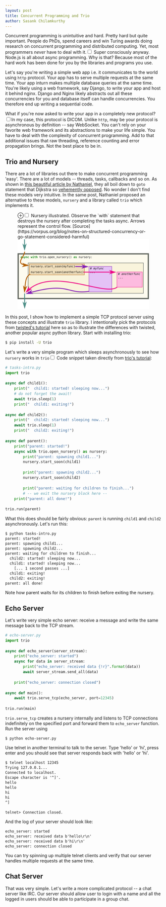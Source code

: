 ```yaml
---
layout: post
title: Concurrent Programming and Trio 
author: Sasank Chilamkurthy
---
```


Concurrent programming is unintuitive and hard. Pretty hard but quite important. People do PhDs, spend careers and win Turing awards doing research on concurrent programming and distributed computing. Yet, most programmers *never* have to deal with it.<label for="sn-1" class="margin-toggle sidenote-number"></label><input type="checkbox" id="sn-1" class="margin-toggle"/>
<span class="sidenote">Super consciously anyway. Node.js is all about async programming.</span> Why is that? Because most of the hard work has been done for you by the libraries and programs you use.

Let's say you're writing a simple web app i.e. it communicates to the world using `http` protocol. Your app has to serve multiple requests at the same time. Your app inturn makes multiple database queries at the same time. You're likely using a web framework, say Django, to write your app and host it behind nginx. Django and Nginx likely abstracts out all these concurrencies for you and database itself can handle concurrencies. You therefore end up writing a sequential code.

What if you're now asked to write your app in a completely new protocol?<label for="sn-2" class="margin-toggle sidenote-number"></label><input type="checkbox" id="sn-2" class="margin-toggle"/><span class="sidenote">In my case, this protocol is DICOM.</span> Unlike `http`, may be your protocol is asynchronous by definition -- say WebSocket. You can't rely on your favorite web framework and its abstractions to make your life simple. You have to deal with the complexity of concurrent programming. Add to that additional issues that raw threading, reference counting and error propagation brings. Not the best place to be in.

## Trio and Nursery

There are a lot of libraries out there to make concurrent programming 'easy'. There are a lot of models -- threads, tasks, callbacks and so on. As shown in [this beautiful article by Nathaniel](https://vorpus.org/blog/notes-on-structured-concurrency-or-go-statement-considered-harmful), they all boil down to `goto` statement that Dijkstra so [vehemently opposed](https://chsasank.github.io/classic_papers/goto-statement-considered-harmful.html). No wonder I don't find these models very intuitive. In the same post, Nathaniel proposed an alternative to these models, `nursery` and a library called `trio` which implements it.

<figure>
<label for="mn-fig-1" class="margin-toggle">⊕</label><input type="checkbox" id="mn-fig-1" class="margin-toggle">
<span class="marginnote">Nursery illustrated. Observe the `with` statement that destroys the nursery after completing the tasks async. Arrows represent the control flow. [Source](https://vorpus.org/blog/notes-on-structured-concurrency-or-go-statement-considered-harmful)</span>
<img src="/assets/images/random/nursery.svg" alt="nursery">
</figure>

In this post, I show how to implement a simple TCP protocol server using these concepts and illustrate `trio` library. I intentionally pick the protocols from [twisted's tutorial](https://twistedmatrix.com/documents/current/core/howto/servers.html) here so as to illustrate the differences with twisted, another popular async python library. Start with installing trio:

```bash
$ pip install -U trio
```

Let's write a very simple program which sleeps asynchronously to see how `nursery` works in `trio`<label for="sn-2" class="margin-toggle sidenote-number"></label><input type="checkbox" id="sn-2" class="margin-toggle"/>
<span class="sidenote">
Code snippet taken directly from [trio's tutorial](https://trio.readthedocs.io/en/stable/tutorial.html)</span>:

```python
# tasks-intro.py
import trio

async def child1():
    print("  child1: started! sleeping now...")
    # do not forget the await!
    await trio.sleep(1)
    print("  child1: exiting!")

async def child2():
    print("  child2: started! sleeping now...")
    await trio.sleep(1)
    print("  child2: exiting!")

async def parent():
    print("parent: started!")
    async with trio.open_nursery() as nursery:
        print("parent: spawning child1...")
        nursery.start_soon(child1)

        print("parent: spawning child2...")
        nursery.start_soon(child2)

        print("parent: waiting for children to finish...")
        # -- we exit the nursery block here --
    print("parent: all done!")

trio.run(parent)
```

What this does should be fairly obvious: `parent` is running `child1` and `child2` asynchronously. Let's run this:

```
$ python tasks-intro.py
parent: started!
parent: spawning child1...
parent: spawning child2...
parent: waiting for children to finish...
  child2: started! sleeping now...
  child1: started! sleeping now...
    [... 1 second passes ...]
  child1: exiting!
  child2: exiting!
parent: all done!
```

Note how parent waits for its children to finish before exiting the nursery. 

## Echo Server

Let's write very simple echo server: receive a message and write the same message back to the TCP stream. 

```python
# echo-server.py
import trio

async def echo_server(server_stream):
    print("echo_server: started")
    async for data in server_stream:
        print("echo_server: received data {!r}".format(data))
        await server_stream.send_all(data)

    print("echo_server: connection closed")

async def main():
    await trio.serve_tcp(echo_server, port=12345)

trio.run(main)
```

`trio.serve_tcp` creates a nursery internally and listens to TCP connections indefinitely on the specified port and forward them to `echo_server` function. Run the server using 

```
$ python echo-server.py
```

Use telnet in another terminal to talk to the server. Type 'hello' or 'hi', press enter and you should see that server responds back with 'hello' or 'hi'.

```
$ telnet localhost 12345
Trying 127.0.0.1...
Connected to localhost.
Escape character is '^]'.
hello
hello
hi
hi
^]

telnet> Connection closed.
```

And the log of your server should look like:

```
echo_server: started
echo_server: received data b'hello\r\n'
echo_server: received data b'hi\r\n'
echo_server: connection closed
```

You can try spinning up multiple telnet clients and verify that our server handles multiple requests at the same time.

## Chat Server

That was very simple. Let's write a more complicated protocol -- a chat server like IRC. Our server should allow user to login with a name and all the logged in users should be able to participate in a group chat.